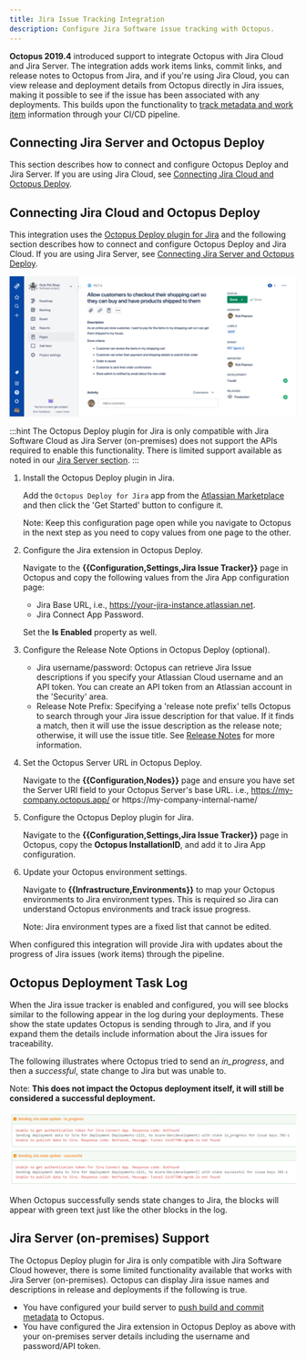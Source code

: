 ```yaml
---
title: Jira Issue Tracking Integration
description: Configure Jira Software issue tracking with Octopus.
---
```


**Octopus 2019.4** introduced support to integrate Octopus with Jira Cloud and Jira Server. The integration adds work items links, commit links, and release notes to Octopus from Jira, and if you're using Jira Cloud, you can view release and deployment details from Octopus directly in Jira issues, making it possible to see if the issue has been associated with any deployments. This builds upon the functionality to [track metadata and work item](/docs/api-and-integration/metadata/index.md) information through your CI/CD pipeline.

## Connecting Jira Server and Octopus Deploy

This section describes how to connect and configure Octopus Deploy and Jira Server. If you are using Jira Cloud, see [Connecting Jira Cloud and Octopus Deploy](#jira-cloud).

<!-- steps go here -->



## Connecting Jira Cloud and Octopus Deploy

This integration uses the [Octopus Deploy plugin for Jira](https://marketplace.atlassian.com/apps/1220376/octopus-deploy-for-jira) and the following section describes how to connect and configure Octopus Deploy and Jira Cloud. If you are using Jira Server, see [Connecting Jira Server and Octopus Deploy](#jira-server).

![Jira Deployments](jira-deployment.png "width=500")

:::hint
The Octopus Deploy plugin for Jira is only compatible with Jira Software Cloud as Jira Server (on-premises) does not support the APIs required to enable this functionality. There is limited support available as noted in our [Jira Server section](#jira-server-on-prem-support).
:::

1. Install the Octopus Deploy plugin in Jira.

    Add the `Octopus Deploy for Jira` app from the [Atlassian Marketplace](https://marketplace.atlassian.com/apps/1220376/octopus-deploy-for-jira) and then click the 'Get Started' button to configure it.

    Note: Keep this configuration page open while you navigate to Octopus in the next step as you need to copy values from one page to the other.

1. Configure the Jira extension in Octopus Deploy.

    Navigate to the **{{Configuration,Settings,Jira Issue Tracker}}** page in Octopus and copy the following values from the Jira App configuration page:

    - Jira Base URL, i.e., https://your-jira-instance.atlassian.net.
    - Jira Connect App Password.

    Set the **Is Enabled** property as well.

1. Configure the Release Note Options in Octopus Deploy (optional).

    - Jira username/password: Octopus can retrieve Jira Issue descriptions if you specify your Atlassian Cloud username and an API token. You can create an API token from an Atlassian account in the 'Security' area.
    - Release Note Prefix: Specifying a 'release note prefix' tells Octopus to search through your Jira issue description for that value. If it finds a match, then it will use the issue description as the release note; otherwise, it will use the issue title. See [Release Notes](/docs/api-and-integration/metadata/release-notes-templates.md) for more information.

1. Set the Octopus Server URL in Octopus Deploy.

    Navigate to the **{{Configuration,Nodes}}** page and ensure you have set the Server URI field to your Octopus Server's base URL. i.e., https://my-company.octopus.app/ or https://my-company-internal-name/

1. Configure the Octopus Deploy plugin for Jira.

    Navigate to the **{{Configuration,Settings,Jira Issue Tracker}}** page in Octopus, copy the **Octopus InstallationID**, and add it to Jira App configuration.

1. Update your Octopus environment settings.

    Navigate to **{{Infrastructure,Environments}}** to map your Octopus environments to Jira environment types. This is required so Jira can understand Octopus environments and track issue progress.

    Note: Jira environment types are a fixed list that cannot be edited.

When configured this integration will provide Jira with updates about the progress of Jira issues (work items) through the pipeline.

## Octopus Deployment Task Log

When the Jira issue tracker is enabled and configured, you will see blocks similar to the following appear in the log during your deployments. These show the state updates Octopus is sending through to Jira, and if you expand them the details include information about the Jira issues for traceability.

The following illustrates where Octopus tried to send an _in_progress_, and then a _successful_, state change to Jira but was unable to.

Note: **This does not impact the Octopus deployment itself, it will still be considered a successful deployment.**

![Deployment task log](deploy-task-log.png)

When Octopus successfully sends state changes to Jira, the blocks will appear with green text just like the other blocks in the log.

## Jira Server (on-premises) Support

The Octopus Deploy plugin for Jira is only compatible with Jira Software Cloud however, there is some limited functionality available that works with Jira Server (on-premises). Octopus can display Jira issue names and descriptions in release and deployments if the following is true.

* You have configured your build server to [push build and commit metadata](/docs/api-and-integration/metadata/index.md) to Octopus.
* You have configured the Jira extension in Octopus Deploy as above with your on-premises server details including the username and password/API token.
